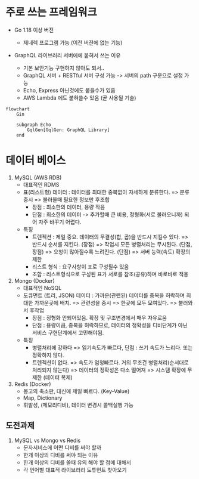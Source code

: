 # 주로 쓰는 프레임워크

* Go 1.18 이상 버전
    * 제네렉 프로그램 가능 (이전 버전에 없는 기능)

* GraphQL 라이브러리 서버에에 붙혀서 쓰는 이유
    * 기본 보안기능 구현하지 않아도 되서..
    * GraphQL 서버 + RESTful 서버 구성 가능 -> 서버의 path 구분으로 설정 가능
    * Echo, Express 아닌것에도 붙을수가 있음
    * AWS Lambda 에도 붙혀쓸수 있음 (곧 사용될 기술)

```mermaid
flowchart
    Gin 
    
    subgraph Echo 
        GqlGen[GqlGen: GraphQL Library]
    end
  ```

# 데이터 베이스

1. MySQL (AWS RDB)
    * 대표적인 RDMS
    * 표(리스트형) 데이터 : 데이터를 최대한 중복없이 자세하게 분류한다. => 분류중시 => 불러올때 필요한 정보만 후조합
        * 장점 : 최소한의 데이터, 용량 작음
        * 단점 : 최소한의 데이터 -> 추가할때 큰 비용, 정형화(서로 불러오니까) 되어 자주 바꾸기 어렵다.
    * 특징
        * 트렌젝션 : 제일 중요. 데이터의 무결성(합, 곱)을 반드시 지킬수 있다.
          => 반드시 순서를 지킨다. (장점)
          => 작업시 모든 병렬처리는 무시된다. (단점, 장점) => 요청이 많아질수록 느려진다. (단점) => 서버 능력(속도) 확장의 제한
        * 리스트 형식 : 요구사항이 표로 구성될수 있음
        * 조합 : 리스트형식으로 구성된 표가 서로를 참조(공유)하며 바로바로 적용
2. Mongo (Docker)
    * 대표적인 NoSQL
    * 도큐먼트 (트리, JSON) 데이터 : 가까운(관련된) 데이터를 중복을 허락하며 최대한 가까운곳에 배치. => 관련성을 중시 => 한곳에 모두 모여있다. => 불러와서 후작업
        * 장점 : 정형화 안되어있음. 확장 및 구조변경에서 매우 자유로움
        * 단점 : 용량이큼, 중복을 허락하므로, 데이터의 정확성을 디비단계가 아닌 서비스 구현단계에서 고민해야됨.
    * 특징
        * 병렬처리에 강하다 => 읽기속도가 빠르다, 단점 : 쓰기 속도가 느리다. 또는 정확하지 않다.
        * 트렌젝션이 없다. => 속도가 엄청빠르다. 거의 무조건 병렬처리(순서대로 처리되지 않는다) => 데이터의 정확성은 다소 떨어져 => 시스템 확장에 무제한 (데이터 복제)
3. Redis (Docker)
    * 몽고의 축소판, 대신에 제일 빠르다. (Key-Value)
    * Map, Dictionary
    * 휘발성, (메모리디비), 데이터 변경시 콜백실행 가능

## 도전과제

1. MySQL vs Mongo vs Redis
    * 문자서비스에 어떤 디비를 써야 할까
    * 한개 이상의 디비를 써야 되는 이유
    * 한개 이상의 디비를 쓸때 유의 해야 할 점에 대해서
    * 각 언어별 대표적 라이브러리 도튜먼트 찾아오기